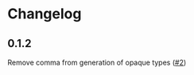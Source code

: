 # Changelog

## 0.1.2
Remove comma from generation of opaque types ([#2](https://github.com/Erk-/genfut/pull/2#start-of-content))
